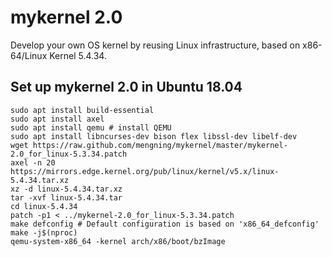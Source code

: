 mykernel 2.0
==========
Develop your own OS kernel by reusing Linux infrastructure, based on x86-64/Linux Kernel 5.4.34.

## Set up mykernel 2.0 in Ubuntu 18.04

```
sudo apt install build-essential
sudo apt install axel
sudo apt install qemu # install QEMU
sudo apt install libncurses-dev bison flex libssl-dev libelf-dev
wget https://raw.github.com/mengning/mykernel/master/mykernel-2.0_for_linux-5.3.34.patch
axel -n 20 https://mirrors.edge.kernel.org/pub/linux/kernel/v5.x/linux-5.4.34.tar.xz
xz -d linux-5.4.34.tar.xz
tar -xvf linux-5.4.34.tar
cd linux-5.4.34
patch -p1 < ../mykernel-2.0_for_linux-5.3.34.patch
make defconfig # Default configuration is based on 'x86_64_defconfig'
make -j$(nproc)
qemu-system-x86_64 -kernel arch/x86/boot/bzImage
```
